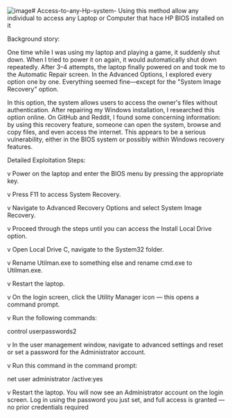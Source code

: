 ![image](https://github.com/user-attachments/assets/de72dfd4-c49a-466a-8565-f33502208766)# Access-to-any-Hp-system-
Using this method allow any individual to access any Laptop or Computer that hace HP BIOS installed on it 

Background story:

One time while I was using my laptop and playing a game, it suddenly shut down. When I tried to power it on again, it would automatically shut down repeatedly. After 3–4 attempts, the laptop finally powered on and took me to the Automatic Repair screen. In the Advanced Options, I explored every option one by one. Everything seemed fine—except for the "System Image Recovery" option.

In this option, the system allows users to access the owner's files without authentication. After repairing my Windows installation, I researched this option online. On GitHub and Reddit, I found some concerning information: by using this recovery feature, someone can open the system, browse and copy files, and even access the internet. This appears to be a serious vulnerability, either in the BIOS system or possibly within Windows recovery features.

Detailed Exploitation Steps:

v  Power on the laptop and enter the BIOS menu by pressing the appropriate key.

v  Press F11 to access System Recovery.

v  Navigate to Advanced Recovery Options and select System Image Recovery.

v  Proceed through the steps until you can access the Install Local Drive option.

v  Open Local Drive C, navigate to the System32 folder.

v  Rename Utilman.exe to something else and rename cmd.exe to Utilman.exe.

v  Restart the laptop.

v  On the login screen, click the Utility Manager icon — this opens a command prompt.

v  Run the following commands:

control userpasswords2

v  In the user management window, navigate to advanced settings and reset or set a password for the Administrator account.

v  Run this command in the command prompt:

  net user administrator /active:yes

 

v  Restart the laptop. You will now see an Administrator account on the login screen. Log in using the password you just set, and full access is granted — no prior credentials required
